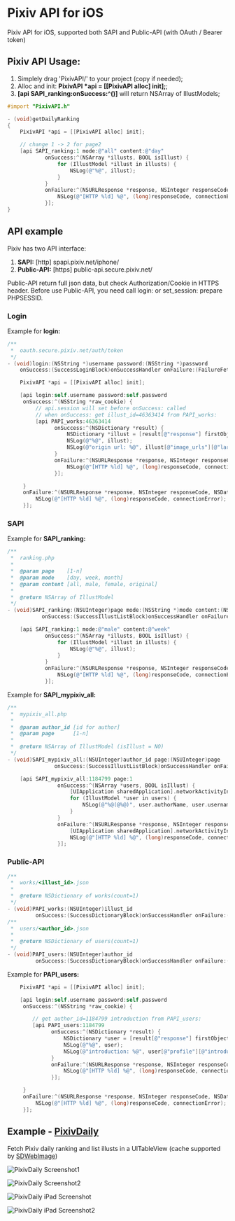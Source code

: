 Pixiv API for iOS
============

Pixiv API for iOS, supported both SAPI and Public-API (with OAuth / Bearer token)

## Pixiv API Usage:

1. Simplely drag 'PixivAPI/' to your project (copy if needed);
2. Alloc and init: **PixivAPI *api = [[PixivAPI alloc] init];**;
3. **[api SAPI_ranking:onSuccess:^()]** will return NSArray of IllustModels;

```objective-c
#import "PixivAPI.h"

- (void)getDailyRanking
{
    PixivAPI *api = [[PixivAPI alloc] init];

    // change 1 -> 2 for page2
    [api SAPI_ranking:1 mode:@"all" content:@"day"
            onSuccess:^(NSArray *illusts, BOOL isIllust) {
                for (IllustModel *illust in illusts) {
                    NSLog(@"%@", illust);
                }
            }
            onFailure:^(NSURLResponse *response, NSInteger responseCode, NSData *data, NSError *connectionError) {
                NSLog(@"[HTTP %ld] %@", (long)responseCode, connectionError);
            }];
}
```

## API example

Pixiv has two API interface:

1. **SAPI:** [http] spapi.pixiv.net/iphone/
2. **Public-API:** [https] public-api.secure.pixiv.net/

Public-API return full json data, but check Authorization/Cookie in HTTPS header. Before use Public-API, you need call login: or set_session: prepare PHPSESSID.

### Login

Example for **login:**

```objective-c
/**
 *  oauth.secure.pixiv.net/auth/token
 */
- (void)login:(NSString *)username password:(NSString *)password
    onSuccess:(SuccessLoginBlock)onSuccessHandler onFailure:(FailureFetchBlock)onFailureHandler;
```

```objective-c
    PixivAPI *api = [[PixivAPI alloc] init];

    [api login:self.username password:self.password
     onSuccess:^(NSString *raw_cookie) {
         // api.session will set before onSuccess: called
         // when onSuccess: get illust_id=46363414 from PAPI_works:
         [api PAPI_works:46363414
               onSuccess:^(NSDictionary *result) {
                   NSDictionary *illust = [result[@"response"] firstObject];
                   NSLog(@"%@", illust);
                   NSLog(@"origin url: %@", illust[@"image_urls"][@"large"]);
               }
               onFailure:^(NSURLResponse *response, NSInteger responseCode, NSData *data, NSError *connectionError) {
                   NSLog(@"[HTTP %ld] %@", (long)responseCode, connectionError);
               }];

     }
     onFailure:^(NSURLResponse *response, NSInteger responseCode, NSData *data, NSError *connectionError) {
         NSLog(@"[HTTP %ld] %@", (long)responseCode, connectionError);
     }];
```

### SAPI

Example for **SAPI_ranking:**

```objective-c
/**
 *  ranking.php
 *
 *  @param page    [1-n]
 *  @param mode    [day, week, month]
 *  @param content [all, male, female, original]
 *
 *  @return NSArray of IllustModel
 */
- (void)SAPI_ranking:(NSUInteger)page mode:(NSString *)mode content:(NSString *)content
           onSuccess:(SuccessIllustListBlock)onSuccessHandler onFailure:(FailureFetchBlock)onFailureHandler;
```

```objective-c
    [api SAPI_ranking:1 mode:@"male" content:@"week"
            onSuccess:^(NSArray *illusts, BOOL isIllust) {
                for (IllustModel *illust in illusts) {
                    NSLog(@"%@", illust);
                }
            }
            onFailure:^(NSURLResponse *response, NSInteger responseCode, NSData *data, NSError *connectionError) {
                NSLog(@"[HTTP %ld] %@", (long)responseCode, connectionError);
            }];
```

Example for **SAPI_mypixiv_all:**

```objective-c
/**
 *  mypixiv_all.php
 *
 *  @param author_id [id for author]
 *  @param page      [1-n]
 *
 *  @return NSArray of IllustModel (isIllust = NO)
 */
- (void)SAPI_mypixiv_all:(NSUInteger)author_id page:(NSUInteger)page
               onSuccess:(SuccessIllustListBlock)onSuccessHandler onFailure:(FailureFetchBlock)onFailureHandler;
```

```objective-c
    [api SAPI_mypixiv_all:1184799 page:1
                onSuccess:^(NSArray *users, BOOL isIllust) {
                    [UIApplication sharedApplication].networkActivityIndicatorVisible = NO;
                    for (IllustModel *user in users) {
                        NSLog(@"%@(@%@)", user.authorName, user.username);
                    }
                }
                onFailure:^(NSURLResponse *response, NSInteger responseCode, NSData *data, NSError *connectionError) {
                    [UIApplication sharedApplication].networkActivityIndicatorVisible = NO;
                    NSLog(@"[HTTP %ld] %@", (long)responseCode, connectionError);
                }];
```


### Public-API

```objective-c
/**
 *  works/<illust_id>.json
 *
 *  @return NSDictionary of works(count=1)
 */
- (void)PAPI_works:(NSUInteger)illust_id
         onSuccess:(SuccessDictionaryBlock)onSuccessHandler onFailure:(FailureFetchBlock)onFailureHandler;
/**
 *  users/<author_id>.json
 *
 *  @return NSDictionary of users(count=1)
 */
- (void)PAPI_users:(NSUInteger)author_id
         onSuccess:(SuccessDictionaryBlock)onSuccessHandler onFailure:(FailureFetchBlock)onFailureHandler;
```

Example for **PAPI_users:**

```objective-c
    PixivAPI *api = [[PixivAPI alloc] init];

    [api login:self.username password:self.password
     onSuccess:^(NSString *raw_cookie) {

        // get author_id=1184799 introduction from PAPI_users:
        [api PAPI_users:1184799
              onSuccess:^(NSDictionary *result) {
                  NSDictionary *user = [result[@"response"] firstObject];
                  NSLog(@"%@", user);
                  NSLog(@"introduction: %@", user[@"profile"][@"introduction"]);
              }
              onFailure:^(NSURLResponse *response, NSInteger responseCode, NSData *data, NSError *connectionError) {
                  NSLog(@"[HTTP %ld] %@", (long)responseCode, connectionError);
              }];

     }
     onFailure:^(NSURLResponse *response, NSInteger responseCode, NSData *data, NSError *connectionError) {
         NSLog(@"[HTTP %ld] %@", (long)responseCode, connectionError);
     }];
```

## Example - [PixivDaily](https://github.com/upbit/PixivAPI_iOS/tree/master/examples/PixivDaily)

Fetch Pixiv daily ranking and list illusts in a UITableView (cache supported by [SDWebImage](https://github.com/rs/SDWebImage))

![PixivDaily Screenshot1](https://raw.github.com/upbit/PixivAPI_iOS/master/examples/screenshots/PixivDaily_01.png)

![PixivDaily Screenshot2](https://raw.github.com/upbit/PixivAPI_iOS/master/examples/screenshots/PixivDaily_02.png)

![PixivDaily iPad Screenshot](https://raw.github.com/upbit/PixivAPI_iOS/master/examples/screenshots/PixivDaily_03.png)

![PixivDaily iPad Screenshot2](https://raw.github.com/upbit/PixivAPI_iOS/master/examples/screenshots/PixivDaily_04.png)
